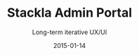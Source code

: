 ---
layout:        post
date:          2015-01-14
categories:    
- work

title:         "Stackla Admin Portal"
subtitle:      "Long-term iterative UX/UI"

thumbnail:     stackla.png
image:         stackla-admin.jpg

link:          http://stackla.com/
role:          "UX/UI Design, Design Direction & Front-end Dev"
description:   "The Stackla Admin Portal allows clients to aggregate and curate their content, and edit their displays. The UX has been constantly improved with user testing, and is supported by a minimal design focusing on content and small bursts of colour."
---